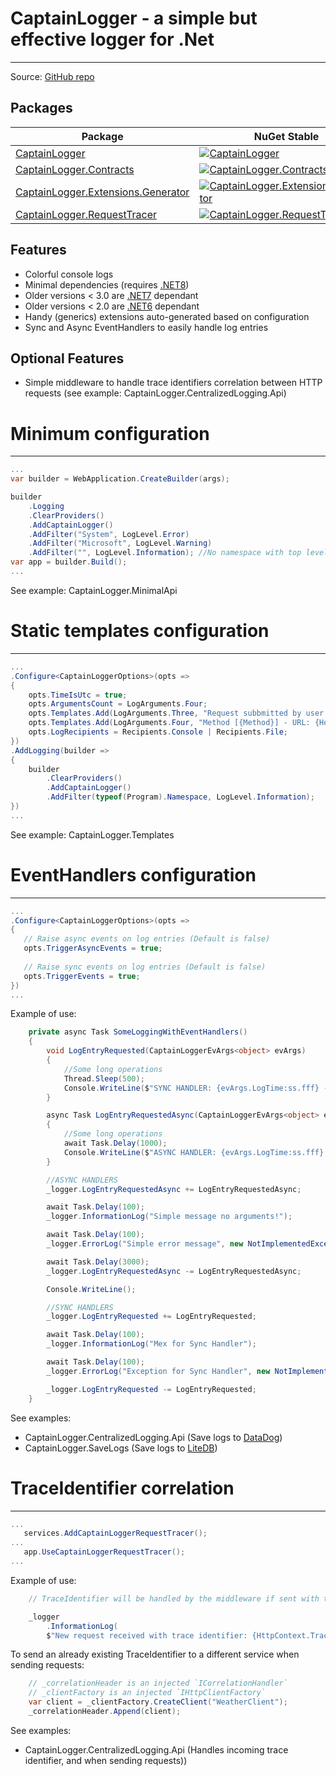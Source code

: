 CaptainLogger - a simple but effective logger for .Net
======================================================

------------------------------------------------------------------
Source: [GitHub repo](https://github.com/ceccomil/captain-logger/)

Packages
--------
| Package | NuGet Stable | NuGet Pre-release | Downloads |
| ------- | ------------ | ----------------- | --------- | 
| [CaptainLogger](https://www.nuget.org/packages/CaptainLogger/) | [![CaptainLogger](https://img.shields.io/nuget/v/CaptainLogger.svg)](https://www.nuget.org/packages/CaptainLogger/) | [![CaptainLogger](https://img.shields.io/nuget/vpre/CaptainLogger.svg)](https://www.nuget.org/packages/CaptainLogger/) | [![CaptainLogger](https://img.shields.io/nuget/dt/CaptainLogger.svg)](https://www.nuget.org/packages/CaptainLogger/) |
| [CaptainLogger.Contracts](https://www.nuget.org/packages/CaptainLogger.Contracts/) | [![CaptainLogger.Contracts](https://img.shields.io/nuget/v/CaptainLogger.Contracts.svg)](https://www.nuget.org/packages/CaptainLogger.Contracts/) | [![CaptainLogger.Contracts](https://img.shields.io/nuget/vpre/CaptainLogger.Contracts.svg)](https://www.nuget.org/packages/CaptainLogger.Contracts/) | [![CaptainLogger.Contracts](https://img.shields.io/nuget/dt/CaptainLogger.Contracts.svg)](https://www.nuget.org/packages/CaptainLogger.Contracts/) |
| [CaptainLogger.Extensions.Generator](https://www.nuget.org/packages/CaptainLogger.Extensions.Generator/) | [![CaptainLogger.Extensions.Generator](https://img.shields.io/nuget/v/CaptainLogger.Extensions.Generator.svg)](https://www.nuget.org/packages/CaptainLogger.Extensions.Generator/) | [![CaptainLogger.Extensions.Generator](https://img.shields.io/nuget/vpre/CaptainLogger.Extensions.Generator.svg)](https://www.nuget.org/packages/CaptainLogger.Extensions.Generator/) | [![CaptainLogger.Extensions.Generator](https://img.shields.io/nuget/dt/CaptainLogger.Extensions.Generator.svg)](https://www.nuget.org/packages/CaptainLogger.Extensions.Generator/) |
| [CaptainLogger.RequestTracer](https://www.nuget.org/packages/CaptainLogger.RequestTracer/) | [![CaptainLogger.RequestTracer](https://img.shields.io/nuget/v/CaptainLogger.RequestTracer.svg)](https://www.nuget.org/packages/CaptainLogger.RequestTracer/) | [![CaptainLogger.RequestTracer](https://img.shields.io/nuget/vpre/CaptainLogger.RequestTracer.svg)](https://www.nuget.org/packages/CaptainLogger.RequestTracer/) | [![CaptainLogger.RequestTracer](https://img.shields.io/nuget/dt/CaptainLogger.RequestTracer.svg)](https://www.nuget.org/packages/CaptainLogger.RequestTracer/) |

Features
--------
- Colorful console logs
- Minimal dependencies (requires [.NET8](https://github.com/dotnet/core/blob/main/release-notes/8.0/8.0.0/8.0.0.md))
- Older versions < 3.0 are [.NET7](https://github.com/dotnet/core/blob/main/release-notes/7.0/7.0.0/7.0.0.md) dependant
- Older versions < 2.0 are [.NET6](https://github.com/dotnet/core/blob/main/release-notes/6.0/6.0.1/6.0.1.md?WT.mc_id=dotnet-35129-website) dependant
- Handy (generics) extensions auto-generated based on configuration
- Sync and Async EventHandlers to easily handle log entries

Optional Features
-------------------
- Simple middleware to handle trace identifiers correlation between HTTP requests (see example: CaptainLogger.CentralizedLogging.Api)

Minimum configuration
=====================================
-------------------------------------

```csharp
...
var builder = WebApplication.CreateBuilder(args);

builder
    .Logging
    .ClearProviders()
    .AddCaptainLogger()
    .AddFilter("System", LogLevel.Error)
    .AddFilter("Microsoft", LogLevel.Warning)
    .AddFilter("", LogLevel.Information); //No namespace with top level statements
var app = builder.Build();
...
```
See example: CaptainLogger.MinimalApi

Static templates configuration
=====================================
-------------------------------------

```csharp
...
.Configure<CaptainLoggerOptions>(opts =>
{
    opts.TimeIsUtc = true;
    opts.ArgumentsCount = LogArguments.Four;
    opts.Templates.Add(LogArguments.Three, "Request subbmitted by user id {UserId}, of department [{DepId}] - client id {ClientId}");
    opts.Templates.Add(LogArguments.Four, "Method [{Method}] - URL: {Hostname}:{Port} - status code returned: {StatusCode}");
    opts.LogRecipients = Recipients.Console | Recipients.File;
})
.AddLogging(builder =>
{
    builder
        .ClearProviders()
        .AddCaptainLogger()
        .AddFilter(typeof(Program).Namespace, LogLevel.Information);
})
...
```
See example: CaptainLogger.Templates

EventHandlers configuration
=====================================
-------------------------------------

```csharp
...
.Configure<CaptainLoggerOptions>(opts =>
{
   // Raise async events on log entries (Default is false)
   opts.TriggerAsyncEvents = true;
   
   // Raise sync events on log entries (Default is false)
   opts.TriggerEvents = true;
})
...
```

Example of use:
```csharp
    private async Task SomeLoggingWithEventHandlers()
    {
        void LogEntryRequested(CaptainLoggerEvArgs<object> evArgs)
        {
            //Some long operations
            Thread.Sleep(500);
            Console.WriteLine($"SYNC HANDLER: {evArgs.LogTime:ss.fff} - {evArgs.State}");
        }

        async Task LogEntryRequestedAsync(CaptainLoggerEvArgs<object> evArgs)
        {
            //Some long operations
            await Task.Delay(1000);
            Console.WriteLine($"ASYNC HANDLER: {evArgs.LogTime:ss.fff} - {evArgs.State}");
        }

        //ASYNC HANDLERS
        _logger.LogEntryRequestedAsync += LogEntryRequestedAsync;

        await Task.Delay(100);
        _logger.InformationLog("Simple message no arguments!");

        await Task.Delay(100);
        _logger.ErrorLog("Simple error message", new NotImplementedException("Test Exception"));

        await Task.Delay(3000);
        _logger.LogEntryRequestedAsync -= LogEntryRequestedAsync;

        Console.WriteLine();

        //SYNC HANDLERS
        _logger.LogEntryRequested += LogEntryRequested;

        await Task.Delay(100);
        _logger.InformationLog("Mex for Sync Handler");

        await Task.Delay(100);
        _logger.ErrorLog("Exception for Sync Handler", new NotImplementedException("Test Exception"));

        _logger.LogEntryRequested -= LogEntryRequested;
    }
```
See examples:
- CaptainLogger.CentralizedLogging.Api (Save logs to [DataDog](https://www.datadoghq.com))
- CaptainLogger.SaveLogs (Save logs to [LiteDB](https://github.com/mbdavid/LiteDB))

TraceIdentifier correlation
=====================================
-------------------------------------

```csharp
...
   services.AddCaptainLoggerRequestTracer();
...
   app.UseCaptainLoggerRequestTracer();
...
```

Example of use:
```csharp
    // TraceIdentifier will be handled by the middleware if sent with the specific header in the request.

    _logger
        .InformationLog(
        $"New request received with trace identifier: {HttpContext.TraceIdentifier}");
```

To send an already existing TraceIdentifier to a different service when sending requests:
```csharp
    // _correlationHeader is an injected `ICorrelationHandler`
    // _clientFactory is an injected `IHttpClientFactory`
    var client = _clientFactory.CreateClient("WeatherClient");
    _correlationHeader.Append(client);
```
See examples:
- CaptainLogger.CentralizedLogging.Api (Handles incoming trace identifier, and when sending requests))
